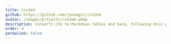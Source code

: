 ```yaml
---
title: csv2md
github: https://github.com/jonmagic/csv2md
avatar: /images/projects/csv2md.webp
description: Converts CSV to Markdown tables and back, following Unix principles for easy piping, redirection, and composability in workflows.
order: 4
permalink: false
---
```

